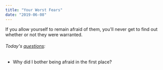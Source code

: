 ```yaml
---
title: "Your Worst Fears"
date: "2019-06-08"
---
```


If you allow yourself to remain afraid of them, you'll never get to find out whether or not they were warranted.

<aside>
  <h6>Today's <a href="/blog/19/06/refining-questions/">questions</a>:</h6>
  <ul>
    <li>Why did I bother being afraid in the first place?</li>
  </ul>
</aside>
